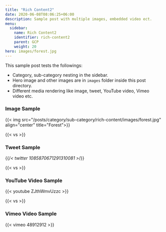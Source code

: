 ```yaml
---
title: "Rich Content2"
date: 2020-06-08T08:06:25+06:00
description: Sample post with multiple images, embedded video ect.
menu:
  sidebar:
    name: Rich Content2
    identifier: rich-content2
    parent: GCP
    weight: 20
hero: images/forest.jpg
---
```


This sample post tests the followings:

- Category, sub-category nesting in the sidebar.
- Hero image and other images are in `images` folder inside this post directory.
- Different media rendering like image, tweet, YouTube video, Vimeo video etc.

### Image Sample

{{< img src="/posts/category/sub-category/rich-content/images/forest.jpg" align="center" title="Forest">}}

{{< vs >}}

### Tweet Sample

{{/*< twitter 1085870671291310081 >*/}}

{{< vs >}}

### YouTube Video Sample

{{< youtube ZJthWmvUzzc >}}

{{< vs >}}

### Vimeo Video Sample

{{< vimeo 48912912 >}}
